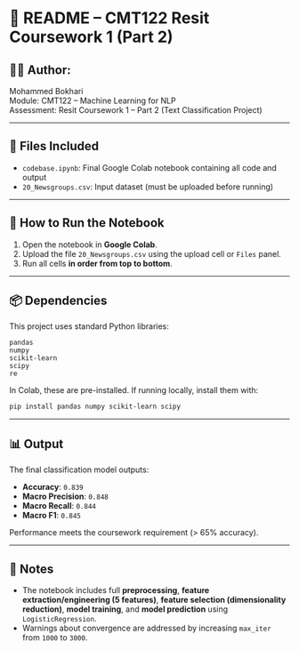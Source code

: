 
# 📄 README – CMT122 Resit Coursework 1 (Part 2)

## 👨‍💻 Author:
Mohammed Bokhari  
Module: CMT122 – Machine Learning for NLP  
Assessment: Resit Coursework 1 – Part 2 (Text Classification Project)

---

## 📁 Files Included
- `codebase.ipynb`: Final Google Colab notebook containing all code and output  
- `20_Newsgroups.csv`: Input dataset (must be uploaded before running)  

---

## 🚀 How to Run the Notebook
1. Open the notebook in **Google Colab**.  
2. Upload the file `20_Newsgroups.csv` using the upload cell or `Files` panel.  
3. Run all cells **in order from top to bottom**.  

---

## 📦 Dependencies
This project uses standard Python libraries:

```
pandas  
numpy  
scikit-learn  
scipy  
re
```

In Colab, these are pre-installed. If running locally, install them with:

```bash
pip install pandas numpy scikit-learn scipy
```

---

## 📊 Output
The final classification model outputs:
- **Accuracy**: `0.839`
- **Macro Precision**: `0.848`
- **Macro Recall**: `0.844`
- **Macro F1**: `0.845`

Performance meets the coursework requirement (> 65% accuracy).

---

## 📌 Notes
- The notebook includes full **preprocessing**, **feature extraction/engineering (5 features)**, **feature selection (dimensionality reduction)**, **model training**, and **model prediction** using `LogisticRegression`.  
- Warnings about convergence are addressed by increasing `max_iter` from `1000` to `3000`.
